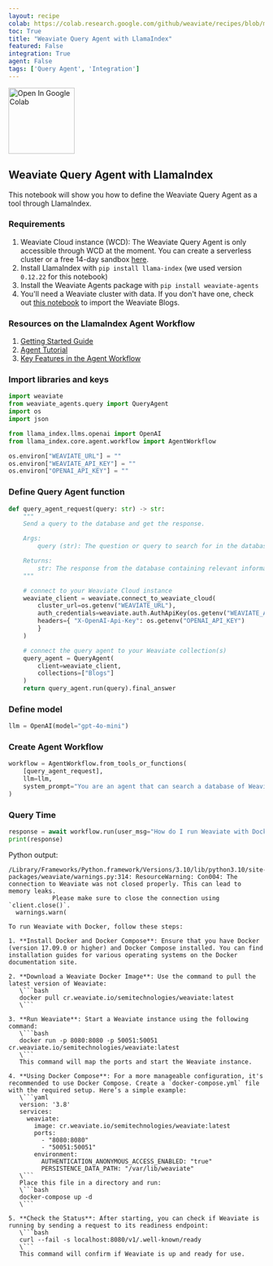 ```yaml
---
layout: recipe
colab: https://colab.research.google.com/github/weaviate/recipes/blob/main/integrations/llm-agent-frameworks/llamaindex/agents/agent-workflow-with-weaviate-query-agent.ipynb
toc: True
title: "Weaviate Query Agent with LlamaIndex"
featured: False
integration: True
agent: False
tags: ['Query Agent', 'Integration']
---
```

<a href="https://colab.research.google.com/github/weaviate/recipes/blob/main/integrations/llm-agent-frameworks/llamaindex/agents/agent-workflow-with-weaviate-query-agent.ipynb" target="_blank">
  <img src="https://img.shields.io/badge/Open%20in-Colab-4285F4?style=flat&logo=googlecolab&logoColor=white" alt="Open In Google Colab" width="130"/>
</a>

## Weaviate Query Agent with LlamaIndex

This notebook will show you how to define the Weaviate Query Agent as a tool through LlamaIndex.

### Requirements
1. Weaviate Cloud instance (WCD): The Weaviate Query Agent is only accessible through WCD at the moment. You can create a serverless cluster or a free 14-day sandbox [here](https://console.weaviate.cloud/).
2. Install LlamaIndex with `pip install llama-index` (we used version `0.12.22` for this notebook)
3. Install the Weaviate Agents package with `pip install weaviate-agents`
4. You'll need a Weaviate cluster with data. If you don't have one, check out [this notebook](https://github.com/weaviate/recipes/blob/main/integrations/Weaviate-Import-Example.ipynbb) to import the Weaviate Blogs.

### Resources on the LlamaIndex Agent Workflow
1. [Getting Started Guide](https://docs.llamaindex.ai/en/latest/getting_started/starter_example/)
1. [Agent Tutorial](https://docs.llamaindex.ai/en/latest/understanding/agent/)
1. [Key Features in the Agent Workflow](https://docs.llamaindex.ai/en/latest/examples/agent/agent_workflow_basic/)

### Import libraries and keys

```python
import weaviate
from weaviate_agents.query import QueryAgent
import os
import json

from llama_index.llms.openai import OpenAI
from llama_index.core.agent.workflow import AgentWorkflow
```

```python
os.environ["WEAVIATE_URL"] = ""
os.environ["WEAVIATE_API_KEY"] = ""
os.environ["OPENAI_API_KEY"] = ""
```

### Define Query Agent function

```python
def query_agent_request(query: str) -> str:
    """
    Send a query to the database and get the response.

    Args:
        query (str): The question or query to search for in the database. This can be any natural language question related to the content stored in the database.

    Returns:
        str: The response from the database containing relevant information.
    """

    # connect to your Weaviate Cloud instance
    weaviate_client = weaviate.connect_to_weaviate_cloud(
        cluster_url=os.getenv("WEAVIATE_URL"), 
        auth_credentials=weaviate.auth.AuthApiKey(os.getenv("WEAVIATE_API_KEY")),
        headers={ "X-OpenAI-Api-Key": os.getenv("OPENAI_API_KEY") 
        }
    )

    # connect the query agent to your Weaviate collection(s)
    query_agent = QueryAgent(
        client=weaviate_client,
        collections=["Blogs"] 
    )
    return query_agent.run(query).final_answer
```

### Define model

```python
llm = OpenAI(model="gpt-4o-mini")
```

### Create Agent Workflow

```python
workflow = AgentWorkflow.from_tools_or_functions(
    [query_agent_request],
    llm=llm,
    system_prompt="You are an agent that can search a database of Weaviate blog content and answer questions about it.",
)
```

### Query Time

```python
response = await workflow.run(user_msg="How do I run Weaviate with Docker?")
print(response)
```

Python output:
```text
/Library/Frameworks/Python.framework/Versions/3.10/lib/python3.10/site-packages/weaviate/warnings.py:314: ResourceWarning: Con004: The connection to Weaviate was not closed properly. This can lead to memory leaks.
            Please make sure to close the connection using `client.close()`.
  warnings.warn(

To run Weaviate with Docker, follow these steps:

1. **Install Docker and Docker Compose**: Ensure that you have Docker (version 17.09.0 or higher) and Docker Compose installed. You can find installation guides for various operating systems on the Docker documentation site.

2. **Download a Weaviate Docker Image**: Use the command to pull the latest version of Weaviate:
   \```bash
   docker pull cr.weaviate.io/semitechnologies/weaviate:latest
   \```

3. **Run Weaviate**: Start a Weaviate instance using the following command:
   \```bash
   docker run -p 8080:8080 -p 50051:50051 cr.weaviate.io/semitechnologies/weaviate:latest
   \```
   This command will map the ports and start the Weaviate instance.

4. **Using Docker Compose**: For a more manageable configuration, it's recommended to use Docker Compose. Create a `docker-compose.yml` file with the required setup. Here’s a simple example:
   \```yaml
   version: '3.8'
   services:
     weaviate:
       image: cr.weaviate.io/semitechnologies/weaviate:latest
       ports:
         - "8080:8080"
         - "50051:50051"
       environment:
         AUTHENTICATION_ANONYMOUS_ACCESS_ENABLED: "true"
         PERSISTENCE_DATA_PATH: "/var/lib/weaviate"
   \```
   Place this file in a directory and run:
   \```bash
   docker-compose up -d
   \```

5. **Check the Status**: After starting, you can check if Weaviate is running by sending a request to its readiness endpoint:
   \```bash
   curl --fail -s localhost:8080/v1/.well-known/ready
   \```
   This command will confirm if Weaviate is up and ready for use.
```